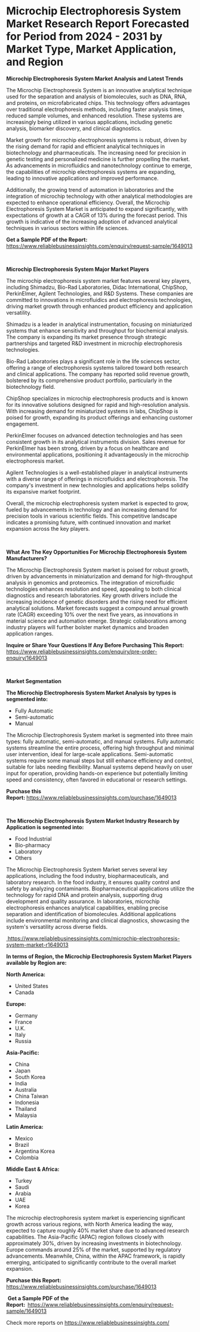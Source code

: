 <p><h1>Microchip Electrophoresis System Market Research Report Forecasted for Period from 2024 -  2031 by Market Type, Market Application, and Region</h1></p><p><strong>Microchip Electrophoresis System Market Analysis and Latest Trends</strong></p>
<p><p>The Microchip Electrophoresis System is an innovative analytical technique used for the separation and analysis of biomolecules, such as DNA, RNA, and proteins, on microfabricated chips. This technology offers advantages over traditional electrophoresis methods, including faster analysis times, reduced sample volumes, and enhanced resolution. These systems are increasingly being utilized in various applications, including genetic analysis, biomarker discovery, and clinical diagnostics.</p><p>Market growth for microchip electrophoresis systems is robust, driven by the rising demand for rapid and efficient analytical techniques in biotechnology and pharmaceuticals. The increasing need for precision in genetic testing and personalized medicine is further propelling the market. As advancements in microfluidics and nanotechnology continue to emerge, the capabilities of microchip electrophoresis systems are expanding, leading to innovative applications and improved performance.</p><p>Additionally, the growing trend of automation in laboratories and the integration of microchip technology with other analytical methodologies are expected to enhance operational efficiency. Overall, the Microchip Electrophoresis System Market is anticipated to expand significantly, with expectations of growth at a CAGR of 13% during the forecast period. This growth is indicative of the increasing adoption of advanced analytical techniques in various sectors within life sciences.</p></p>
<p><strong>Get a Sample PDF of the Report:&nbsp;</strong> <a href="https://www.reliablebusinessinsights.com/enquiry/request-sample/1649013?utm_campaign=75&utm_medium=2&utm_source=Github&utm_content=ia&utm_term=29122024&utm_id=microchip-electrophoresis-system">https://www.reliablebusinessinsights.com/enquiry/request-sample/1649013</a></p>
<p>&nbsp;</p>
<p><strong>Microchip Electrophoresis System Major Market Players</strong></p>
<p><p>The microchip electrophoresis system market features several key players, including Shimadzu, Bio-Rad Laboratories, Didac International, ChipShop, PerkinElmer, Agilent Technologies, and R&D Systems. These companies are committed to innovations in microfluidics and electrophoresis technologies, driving market growth through enhanced product efficiency and application versatility.</p><p>Shimadzu is a leader in analytical instrumentation, focusing on miniaturized systems that enhance sensitivity and throughput for biochemical analysis. The company is expanding its market presence through strategic partnerships and targeted R&D investment in microchip electrophoresis technologies.</p><p>Bio-Rad Laboratories plays a significant role in the life sciences sector, offering a range of electrophoresis systems tailored toward both research and clinical applications. The company has reported solid revenue growth, bolstered by its comprehensive product portfolio, particularly in the biotechnology field.</p><p>ChipShop specializes in microchip electrophoresis products and is known for its innovative solutions designed for rapid and high-resolution analysis. With increasing demand for miniaturized systems in labs, ChipShop is poised for growth, expanding its product offerings and enhancing customer engagement.</p><p>PerkinElmer focuses on advanced detection technologies and has seen consistent growth in its analytical instruments division. Sales revenue for PerkinElmer has been strong, driven by a focus on healthcare and environmental applications, positioning it advantageously in the microchip electrophoresis market.</p><p>Agilent Technologies is a well-established player in analytical instruments with a diverse range of offerings in microfluidics and electrophoresis. The company's investment in new technologies and applications helps solidify its expansive market footprint.</p><p>Overall, the microchip electrophoresis system market is expected to grow, fueled by advancements in technology and an increasing demand for precision tools in various scientific fields. This competitive landscape indicates a promising future, with continued innovation and market expansion across the key players.</p></p>
<p>&nbsp;</p>
<p><strong>What Are The Key Opportunities For Microchip Electrophoresis System Manufacturers?</strong></p>
<p><p>The Microchip Electrophoresis System market is poised for robust growth, driven by advancements in miniaturization and demand for high-throughput analysis in genomics and proteomics. The integration of microfluidic technologies enhances resolution and speed, appealing to both clinical diagnostics and research laboratories. Key growth drivers include the increasing incidence of genetic disorders and the rising need for efficient analytical solutions. Market forecasts suggest a compound annual growth rate (CAGR) exceeding 10% over the next five years, as innovations in material science and automation emerge. Strategic collaborations among industry players will further bolster market dynamics and broaden application ranges.</p></p>
<p><strong>Inquire or Share Your Questions If Any Before Purchasing This Report:</strong> <a href="https://www.reliablebusinessinsights.com/enquiry/pre-order-enquiry/1649013?utm_campaign=75&utm_medium=2&utm_source=Github&utm_content=ia&utm_term=29122024&utm_id=microchip-electrophoresis-system">https://www.reliablebusinessinsights.com/enquiry/pre-order-enquiry/1649013</a></p>
<p>&nbsp;</p>
<p><strong>Market Segmentation</strong></p>
<p><strong>The Microchip Electrophoresis System Market Analysis by types is segmented into:</strong></p>
<p><ul><li>Fully Automatic</li><li>Semi-automatic</li><li>Manual</li></ul></p>
<p><p>The Microchip Electrophoresis System market is segmented into three main types: fully automatic, semi-automatic, and manual systems. Fully automatic systems streamline the entire process, offering high throughput and minimal user intervention, ideal for large-scale applications. Semi-automatic systems require some manual steps but still enhance efficiency and control, suitable for labs needing flexibility. Manual systems depend heavily on user input for operation, providing hands-on experience but potentially limiting speed and consistency, often favored in educational or research settings.</p></p>
<p><strong>Purchase this Report:&nbsp;</strong><a href="https://www.reliablebusinessinsights.com/purchase/1649013?utm_campaign=75&utm_medium=2&utm_source=Github&utm_content=ia&utm_term=29122024&utm_id=microchip-electrophoresis-system">https://www.reliablebusinessinsights.com/purchase/1649013</a></p>
<p>&nbsp;</p>
<p><strong>The Microchip Electrophoresis System Market Industry Research by Application is segmented into:</strong></p>
<p><ul><li>Food Industrial</li><li>Bio-pharmacy</li><li>Laboratory</li><li>Others</li></ul></p>
<p><p>The Microchip Electrophoresis System Market serves several key applications, including the food industry, biopharmaceuticals, and laboratory research. In the food industry, it ensures quality control and safety by analyzing contaminants. Biopharmaceutical applications utilize the technology for rapid DNA and protein analysis, supporting drug development and quality assurance. In laboratories, microchip electrophoresis enhances analytical capabilities, enabling precise separation and identification of biomolecules. Additional applications include environmental monitoring and clinical diagnostics, showcasing the system's versatility across diverse fields.</p></p>
<p><a href="https://www.reliablebusinessinsights.com/microchip-electrophoresis-system-market-r1649013?utm_campaign=75&utm_medium=2&utm_source=Github&utm_content=ia&utm_term=29122024&utm_id=microchip-electrophoresis-system">&nbsp;https://www.reliablebusinessinsights.com/microchip-electrophoresis-system-market-r1649013</a></p>
<p><strong>In terms of Region, the Microchip Electrophoresis System Market Players available by Region are:</strong></p>
<p>
    <p> <strong> North America: </strong>
        <ul>
            <li>United States</li>
            <li>Canada</li>
        </ul>
        </p> 
    <p> <strong> Europe: </strong>
        <ul>
            <li>Germany</li>
            <li>France</li>
            <li>U.K.</li>
            <li>Italy</li>
            <li>Russia</li>
        </ul>
        </p> 
    <p> <strong> Asia-Pacific: </strong>
        <ul>
            <li>China</li>
            <li>Japan</li>
            <li>South Korea</li>
            <li>India</li>
            <li>Australia</li>
            <li>China Taiwan</li>
            <li>Indonesia</li>
            <li>Thailand</li>
            <li>Malaysia</li>
        </ul>
        </p> 
    <p> <strong> Latin America: </strong>
        <ul>
            <li>Mexico</li>
            <li>Brazil</li>
            <li>Argentina Korea</li>
            <li>Colombia</li>
        </ul>
        </p> 
    <p> <strong> Middle East & Africa: </strong>
        <ul>
            <li>Turkey</li>
            <li>Saudi</li>
            <li>Arabia</li>
            <li>UAE</li>
            <li>Korea</li>
        </ul>
    </p>
    </p>
<p><p>The microchip electrophoresis system market is experiencing significant growth across various regions, with North America leading the way, expected to capture roughly 40% market share due to advanced research capabilities. The Asia-Pacific (APAC) region follows closely with approximately 30%, driven by increasing investments in biotechnology. Europe commands around 25% of the market, supported by regulatory advancements. Meanwhile, China, within the APAC framework, is rapidly emerging, anticipated to significantly contribute to the overall market expansion.</p></p>
<p><strong>Purchase this Report: </strong><a href="https://www.reliablebusinessinsights.com/purchase/1649013?utm_campaign=75&utm_medium=2&utm_source=Github&utm_content=ia&utm_term=29122024&utm_id=microchip-electrophoresis-system">https://www.reliablebusinessinsights.com/purchase/1649013</a></p>
<p>&nbsp;<strong>Get a Sample PDF of the Report:&nbsp;&nbsp;</strong><a href="https://www.reliablebusinessinsights.com/enquiry/request-sample/1649013?utm_campaign=75&utm_medium=2&utm_source=Github&utm_content=ia&utm_term=29122024&utm_id=microchip-electrophoresis-system">https://www.reliablebusinessinsights.com/enquiry/request-sample/1649013</a></p>
<p><strong></strong></p>
<p>Check more reports on <a href="https://www.reliablebusinessinsights.com/?utm_campaign=75&utm_medium=2&utm_source=Github&utm_content=ia&utm_term=29122024&utm_id=microchip-electrophoresis-system">https://www.reliablebusinessinsights.com/</a></p>